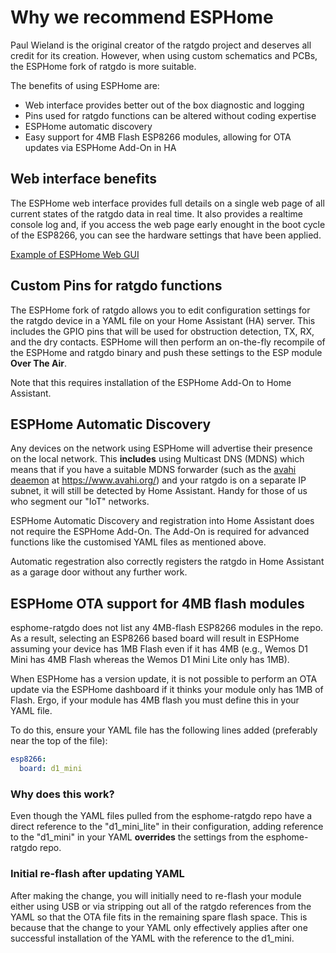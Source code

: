 # Why we recommend ESPHome
Paul Wieland is the original creator of the ratgdo project and deserves all credit for its creation. However, when using custom schematics and PCBs, the ESPHome fork of ratgdo is more suitable.

The benefits of using ESPHome are:
- Web interface provides better out of the box diagnostic and logging
- Pins used for ratgdo functions can be altered without coding expertise
- ESPHome automatic discovery
- Easy support for 4MB Flash ESP8266 modules, allowing for OTA updates via ESPHome Add-On in HA

## Web interface benefits
The ESPHome web interface provides full details on a single web page of all current states of the ratgdo data in real time.  It also provides a realtime console log and, if you access the web page early enought in the boot cycle of the ESP8266, you can see the hardware settings that have been applied.

[Example of ESPHome Web GUI](https://github.com/Kaldek/rat-ratgdo/blob/main/images/ESPHome%20Web%20Gui%20example.png)

## Custom Pins for ratgdo functions
The ESPHome fork of ratgdo allows you to edit configuration settings for the ratgdo device in a YAML file on your Home Assistant (HA) server.  This includes the GPIO pins that will be used for obstruction detection, TX, RX, and the dry contacts.  ESPHome will then perform an on-the-fly recompile of the ESPHome and ratgdo binary and push these settings to the ESP module **Over The Air**.

Note that this requires installation of the ESPHome Add-On to Home Assistant.

## ESPHome Automatic Discovery
Any devices on the network using ESPHome will advertise their presence on the local network.  This **includes** using Multicast DNS (MDNS) which means that if you have a suitable MDNS forwarder (such as the [avahi deaemon](https://www.avahi.org/) at https://www.avahi.org/) and your ratgdo is on a separate IP subnet, it will still be detected by Home Assistant.  Handy for those of us who segment our "IoT" networks.

ESPHome Automatic Discovery and registration into Home Assistant does not require the ESPHome Add-On.  The Add-On is required for advanced functions like the customised YAML files as mentioned above.

Automatic regestration also correctly registers the ratgdo in Home Assistant as a garage door without any further work.

## ESPHome OTA support for 4MB flash modules
esphome-ratgdo does not list any 4MB-flash ESP8266 modules in the repo.  As a result, selecting an ESP8266 based board will result in ESPHome assuming your device has 1MB Flash even if it has 4MB (e.g., Wemos D1 Mini has 4MB Flash whereas the Wemos D1 Mini Lite only has 1MB).

When ESPHome has a version update, it is not possible to perform an OTA update via the ESPHome dashboard if it thinks your module only has 1MB of Flash.  Ergo, if your module has 4MB flash you must define this in your YAML file.

To do this, ensure your YAML file has the following lines added (preferably near the top of the file):
```yaml
esp8266:
  board: d1_mini
```

### Why does this work?
Even though the YAML files pulled from the esphome-ratgdo repo have a direct reference to the "d1_mini_lite" in their configuration, adding reference to the "d1_mini" in your YAML **overrides** the settings from the esphome-ratgdo repo.

### Initial re-flash after updating YAML
After making the change, you will initially need to re-flash your module either using USB or via stripping out all of the ratgdo references from the YAML so that the OTA file fits in the remaining spare flash space.  This is because that the change to your YAML only effectively applies after one successful installation of the YAML with the reference to the d1_mini.


